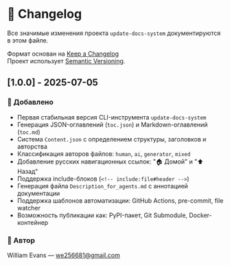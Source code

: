 # 📜 Changelog

Все значимые изменения проекта `update-docs-system` документируются в этом файле.

Формат основан на [Keep a Changelog](https://keepachangelog.com/ru/1.0.0/)  
Проект использует [Semantic Versioning](https://semver.org/lang/ru/).

## [1.0.0] - 2025-07-05

### 🚀 Добавлено

- Первая стабильная версия CLI-инструмента `update-docs-system`
- Генерация JSON-оглавлений (`toc.json`) и Markdown-оглавлений (`toc.md`)
- Система `Content.json` с определением структуры, заголовков и авторства
- Классификация авторов файлов: `human`, `ai`, `generator`, `mixed`
- Добавление русских навигационных ссылок: "🏠 Домой" и "⬆️ Назад"
- Поддержка include-блоков (`<!-- include:file#header -->`)
- Генерация файла `Description_for_agents.md` с аннотацией документации
- Поддержка шаблонов автоматизации: GitHub Actions, pre-commit, file watcher
- Возможность публикации как: PyPI-пакет, Git Submodule, Docker-контейнер

### 👤 Автор

William Evans — [we256681@gmail.com](mailto:we256681@gmail.com)
